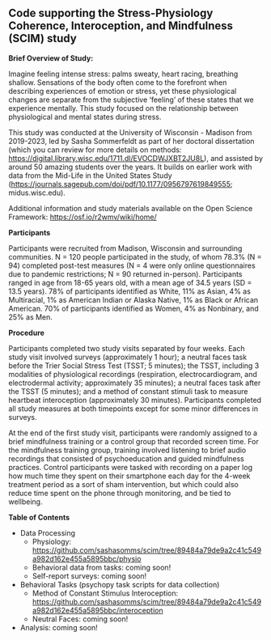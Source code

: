**Code supporting the Stress-Physiology Coherence, Interoception, and Mindfulness (SCIM) study**
----------------------------------------------------------------------

**Brief Overview of Study:**

Imagine feeling intense stress: palms sweaty, heart racing, breathing shallow. Sensations of the body often come to the forefront when describing experiences of emotion or stress, yet these physiological changes are separate from the subjective ‘feeling’ of these states that we experience mentally. This study focused on the relationship between physiological and mental states during stress.

This study was conducted at the University of Wisconsin - Madison from 2019-2023, led by Sasha Sommerfeldt as part of her doctoral dissertation (which you can review for more details on methods: https://digital.library.wisc.edu/1711.dl/EVOCDWJXBT2JU8L), and assisted by around 50 amazing students over the years. It builds on earlier work with data from the Mid-Life in the United States Study (https://journals.sagepub.com/doi/pdf/10.1177/0956797619849555; midus.wisc.edu). 

Additional information and study materials available on the Open Science Framework: https://osf.io/r2wmv/wiki/home/


**Participants**

Participants were recruited from Madison, Wisconsin and surrounding communities. N = 120 people participated in the study, of whom 78.3% (N = 94) completed post-test measures (N = 4 were only online questionnaires due to pandemic restrictions; N = 90 returned in-person). Participants ranged in age from 18-65 years old, with a mean age of 34.5 years (SD = 13.5 years). 78% of participants identified as White, 11% as Asian, 4% as Multiracial, 1% as American Indian or Alaska Native, 1% as Black or African American. 70% of participants identified as Women, 4% as Nonbinary, and 25% as Men.

**Procedure**

Participants completed two study visits separated by four weeks. Each study visit involved surveys (approximately 1 hour); a neutral faces task before the Trier Social Stress Test (TSST; 5 minutes); the TSST, including 3 modalities of physiological recordings (respiration, electrocardiogram, and electrodermal activity; approximately 35 minutes); a neutral faces task after the TSST (5 minutes); and a method of constant stimuli task to measure heartbeat interoception (approximately 30 minutes). Participants completed all study measures at both timepoints except for some minor differences in surveys. 

At the end of the first study visit, participants were randomly assigned to a brief mindfulness training or a control group that recorded screen time. For the mindfulness training group, training involved listening to brief audio recordings that consisted of psychoeducation and guided mindfulness practices. Control participants were tasked with recording on a paper log how much time they spent on their smartphone each day for the 4-week treatment period as a sort of sham intervention, but which could also reduce time spent on the phone through monitoring, and be tied to wellbeing.

**Table of Contents**
 - Data Processing
    - Physiology: https://github.com/sashasomms/scim/tree/89484a79de9a2c41c549a982d162e455a5895bbc/physio
    - Behavioral data from tasks: coming soon!
    - Self-report surveys: coming soon!
 - Behavioral Tasks (psychopy task scripts for data collection)
    - Method of Constant Stimulus Interoception: https://github.com/sashasomms/scim/tree/89484a79de9a2c41c549a982d162e455a5895bbc/interoception
    - Neutral Faces: coming soon!
  - Analysis: coming soon!
